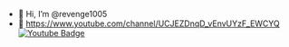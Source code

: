 - 👋 Hi, I’m @revenge1005
- 👀 https://www.youtube.com/channel/UCJEZDnqD_vEnvUYzF_EWCYQ
  [![Youtube Badge](https://img.shields.io/badge/Youtube-ff0000?style=flat-square&logo=youtube&link=https://www.youtube.com/c/kyleschool)](https://www.youtube.com/channel/UCJEZDnqD_vEnvUYzF_EWCYQ)
	
<!---
revenge1005/revenge1005 is a ✨ special ✨ repository because its `README.md` (this file) appears on your GitHub profile.
You can click the Preview link to take a look at your changes.
--->
